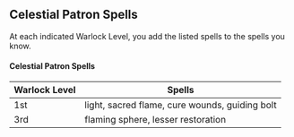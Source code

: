 ## Celestial Patron Spells
At each indicated Warlock Level, you add the listed spells to the spells you know.

#### Celestial Patron Spells
| Warlock Level | Spells                                         |
|---------------|------------------------------------------------|
| 1st           | light, sacred flame, cure wounds, guiding bolt |
| 3rd           | flaming sphere, lesser restoration             |
